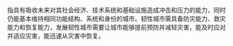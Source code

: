 指具有吸收未来对其社会经济、技术系统和基础设施造成冲击和压力的能力，同时仍能基本维持相同功能结构、系统和身份的城市。韧性城市需具备防灾能力、救灾能力和恢复能力，发展韧性城市需要让城市能够提前预防并减轻灾害，能及时应对并适应灾害，能迅速从灾害中恢复。